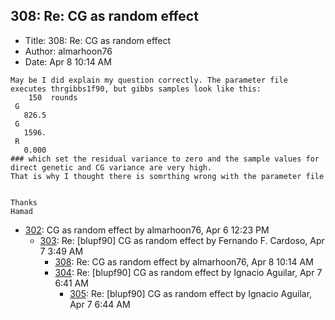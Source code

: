 ## 308: Re: CG as random effect

- Title: 308: Re: CG as random effect
- Author: almarhoon76
- Date: Apr 8 10:14 AM

```
May be I did explain my question correctly. The parameter file executes thrgibbs1f90, but gibbs samples look like this:
	150  rounds
 G
   826.5
 G
   1596.
 R
   0.000
### which set the residual variance to zero and the sample values for direct genetic and CG variance are very high.
That is why I thought there is somrthing wrong with the parameter file


Thanks
Hamad
```

- [302](0302.md): CG as random effect by almarhoon76, Apr 6 12:23 PM
    - [303](0303.md): Re: [blupf90] CG as random effect by Fernando F. Cardoso, Apr 7 3:49 AM
        - [308](0308.md): Re: CG as random effect by almarhoon76, Apr 8 10:14 AM
        - [304](0304.md): Re: [blupf90] CG as random effect by Ignacio Aguilar, Apr 7 6:41 AM
            - [305](0305.md): Re: [blupf90] CG as random effect by Ignacio Aguilar, Apr 7 6:44 AM
